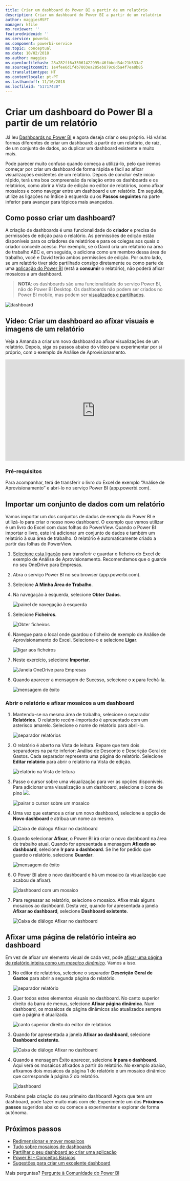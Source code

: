 ```yaml
---
title: Criar um dashboard do Power BI a partir de um relatório
description: Criar um dashboard do Power BI a partir de um relatório
author: maggiesMSFT
manager: kfile
ms.reviewer: ''
featuredvideoid: ''
ms.service: powerbi
ms.component: powerbi-service
ms.topic: conceptual
ms.date: 10/02/2018
ms.author: maggies
ms.openlocfilehash: 28a282ff6a35061422995c46fbbcd34c21b533a7
ms.sourcegitcommit: 1e4fee6d1f4b7803ea285eb879c8d5a4f7ea8b85
ms.translationtype: HT
ms.contentlocale: pt-PT
ms.lasthandoff: 11/16/2018
ms.locfileid: "51717430"
---
```

# <a name="create-a-power-bi-dashboard-from-a-report"></a>Criar um dashboard do Power BI a partir de um relatório
Já leu [Dashboards no Power BI](service-dashboards.md) e agora deseja criar o seu próprio. Há várias formas diferentes de criar um dashboard: a partir de um relatório, de raiz, de um conjunto de dados, ao duplicar um dashboard existente e muito mais.  

Pode parecer muito confuso quando começa a utilizá-lo, pelo que iremos começar por criar um dashboard de forma rápida e fácil ao afixar visualizações existentes de um relatório. Depois de concluir este início rápido, terá uma boa compreensão da relação entre os dashboards e os relatórios, como abrir a Vista de edição no editor de relatórios, como afixar mosaicos e como navegar entre um dashboard e um relatório. Em seguida, utilize as ligações no Índice à esquerda ou os **Passos seguintes** na parte inferior para avançar para tópicos mais avançados.

## <a name="who-can-create-a-dashboard"></a>Como posso criar um dashboard?
A criação de dashboards é uma funcionalidade do **criador** e precisa de permissões de edição para o relatório. As permissões de edição estão disponíveis para os criadores de relatórios e para os colegas aos quais o criador concede acesso. Por exemplo, se o David cria um relatório na área de trabalho ABC e, em seguida, o adiciona como um membro dessa área de trabalho, você e David terão ambos permissões de edição. Por outro lado, se um relatório tiver sido partilhado consigo diretamente ou como parte de uma [aplicação do Power BI](service-create-distribute-apps.md) (está a **consumir** o relatório), não poderá afixar mosaicos a um dashboard.

> **NOTA**: os dashboards são uma funcionalidade do serviço Power BI, não do Power BI Desktop. Os dashboards não podem ser criados no Power BI mobile, mas podem ser [visualizados e partilhados](consumer/mobile/mobile-apps-view-dashboard.md).
>
> 

![dashboard](media/service-dashboard-create/power-bi-completed-dashboard-small.png)

## <a name="video-create-a-dashboard-by-pinning-visuals-and-images-from-a-report"></a>Vídeo: Criar um dashboard ao afixar visuais e imagens de um relatório
Veja a Amanda a criar um novo dashboard ao afixar visualizações de um relatório. Depois, siga os passos abaixo do vídeo para experimentar por si próprio, com o exemplo de Análise de Aprovisionamento.

<iframe width="560" height="315" src="https://www.youtube.com/embed/lJKgWnvl6bQ" frameborder="0" allowfullscreen></iframe>

### <a name="prerequisites"></a>Pré-requisitos
Para acompanhar, terá de transferir o livro do Excel de exemplo “Análise de Aprovisionamento” e abri-lo no serviço Power BI (app.powerbi.com).

## <a name="import-a-dataset-with-a-report"></a>Importar um conjunto de dados com um relatório
Vamos importar um dos conjuntos de dados de exemplo do Power BI e utilizá-lo para criar o nosso novo dashboard. O exemplo que vamos utilizar é um livro do Excel com duas folhas do PowerView. Quando o Power BI importar o livro, este irá adicionar um conjunto de dados e também um relatório à sua área de trabalho.  O relatório é automaticamente criado a partir das folhas do PowerView.

1. [Selecione esta ligação](http://go.microsoft.com/fwlink/?LinkId=529784) para transferir e guardar o ficheiro do Excel de exemplo de Análise de Aprovisionamento. Recomendamos que o guarde no seu OneDrive para Empresas.
2. Abra o serviço Power BI no seu browser (app.powerbi.com).
3. Selecione **A Minha Área de Trabalho**.
4. Na navegação à esquerda, selecione **Obter Dados**.

    ![painel de navegação à esquerda](media/service-dashboard-create/power-bi-get-data3.png)
5. Selecione **Ficheiros**.

   ![Obter ficheiros](media/service-dashboard-create/power-bi-select-files.png)
6. Navegue para o local onde guardou o ficheiro de exemplo de Análise de Aprovisionamento do Excel. Selecione-o e selecione **Ligar**.

   ![ligar aos ficheiros](media/service-dashboard-create/power-bi-connectnew.png)
7. Neste exercício, selecione **Importar**.

    ![Janela OneDrive para Empresas](media/service-dashboard-create/power-bi-import.png)
8. Quando aparecer a mensagem de Sucesso, selecione o **x** para fechá-la.

   ![mensagem de êxito](media/service-dashboard-create/power-bi-view-datasetnew.png)

### <a name="open-the-report-and-pin-some-tiles-to-a-dashboard"></a>Abrir o relatório e afixar mosaicos a um dashboard
1. Mantendo-se na mesma área de trabalho, selecione o separador **Relatórios**. O relatório recém-importado é apresentado com um asterisco amarelo. Selecione o nome do relatório para abril-lo.

    ![separador relatórios](media/service-dashboard-create/power-bi-reports.png)
2. O relatório é aberto na Vista de leitura. Repare que tem dois separadores na parte inferior: Análise de Desconto e Descrição Geral de Gastos. Cada separador representa uma página do relatório.
    Selecione **Editar relatório** para abrir o relatório na Vista de edição.

    ![relatório na Vista de leitura](media/service-dashboard-create/power-bi-reading-view.png)
3. Passe o cursor sobre uma visualização para ver as opções disponíveis. Para adicionar uma visualização a um dashboard, selecione o ícone de pino ![](media/service-dashboard-create/power-bi-pin-icon.png).

    ![pairar o cursor sobre um mosaico](media/service-dashboard-create/power-bi-hover.png)
4. Uma vez que estamos a criar um novo dashboard, selecione a opção de **Novo dashboard** e atribua um nome ao mesmo.

   ![Caixa de diálogo Afixar no dashboard](media/service-dashboard-create/power-bi-pin-tile.png)
5. Quando selecionar **Afixar**, o Power BI irá criar o novo dashboard na área de trabalho atual. Quando for apresentada a mensagem **Afixado ao dashboard**, selecione **Ir para o dashboard**. Se lhe for pedido que guarde o relatório, selecione **Guardar**.

     ![mensagem de êxito](media/service-dashboard-create/power-bi-pin-success.png)
6. O Power BI abre o novo dashboard e há um mosaico (a visualização que acabou de afixar).

   ![dashboard com um mosaico](media/service-dashboard-create/power-bi-pinned.png)
7. Para regressar ao relatório, selecione o mosaico. Afixe mais alguns mosaicos ao dashboard. Desta vez, quando for apresentada a janela **Afixar ao dashboard**, selecione **Dashboard existente**.  

   ![Caixa de diálogo Afixar no dashboard](media/service-dashboard-create/power-bi-existing-dashboard.png)

## <a name="pin-an-entire-report-page-to-the-dashboard"></a>Afixar uma página de relatório inteira ao dashboard
Em vez de afixar um elemento visual de cada vez, pode [afixar uma página de relatório inteira como um *mosaico dinâmico*](service-dashboard-pin-live-tile-from-report.md). Vamos a isso.

1. No editor de relatórios, selecione o separador **Descrição Geral de Gastos** para abrir a segunda página do relatório.

   ![separador relatório](media/service-dashboard-create/power-bi-page-tab.png)

2. Quer todos estes elementos visuais no dashboard.  No canto superior direito da barra de menus, selecione **Afixar página dinâmica**. Num dashboard, os mosaicos de página dinâmicos são atualizados sempre que a página é atualizada.

   ![canto superior direito do editor de relatórios](media/service-dashboard-create/power-bi-pin-live.png)

3. Quando for apresentada a janela **Afixar ao dashboard**, selecione **Dashboard existente**.

   ![Caixa de diálogo Afixar no dashboard](media/service-dashboard-create/power-bi-pin-live2.png)

4. Quando a mensagem Êxito aparecer, selecione **Ir para o dashboard**. Aqui verá os mosaicos afixados a partir do relatório. No exemplo abaixo, afixamos dois mosaicos da página 1 do relatório e um mosaico dinâmico que corresponde à página 2 do relatório.

   ![dashboard](media/service-dashboard-create/power-bi-dashboard.png)

Parabéns pela criação do seu primeiro dashboard! Agora que tem um dashboard, pode fazer muito mais com ele.  Experimente um dos **Próximos passos** sugeridos abaixo ou comece a experimentar e explorar de forma autónoma.   

## <a name="next-steps"></a>Próximos passos
* [Redimensionar e mover mosaicos](service-dashboard-edit-tile.md)
* [Tudo sobre mosaicos de dashboards](service-dashboard-tiles.md)
* [Partilhar o seu dashboard ao criar uma aplicação](service-create-workspaces.md)
* [Power BI - Conceitos Básicos](service-basic-concepts.md)
* [Sugestões para criar um excelente dashboard](service-dashboards-design-tips.md)

Mais perguntas? [Pergunte à Comunidade do Power BI](http://community.powerbi.com/)
